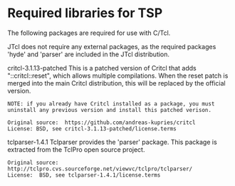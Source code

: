 Required libraries for TSP
==========================

The following packages are required for use with C/Tcl.

JTcl does not require any external packages, as the required
packages 'hyde' and 'parser' are included in the JTcl distribution.

critcl-3.1.13-patched 
    This is a patched version of Critcl that adds "::critcl::reset", which
    allows multiple compilations.  When the reset patch is merged into
    the main Critcl distribution, this will be replaced by the official
    version.  

    NOTE: if you already have Critcl installed as a package, you must 
    uninstall any previous version and install this patched verison.

    Original source:  https://github.com/andreas-kupries/critcl
    License: BSD, see critcl-3.1.13-patched/license.terms


tclparser-1.4.1
    Tclparser provides the 'parser' package.  This package is extracted from
    the TclPro open source project.

    Original source:  http://tclpro.cvs.sourceforge.net/viewvc/tclpro/tclparser/ 
    License:  BSD, see tclparser-1.4.1/license.terms
